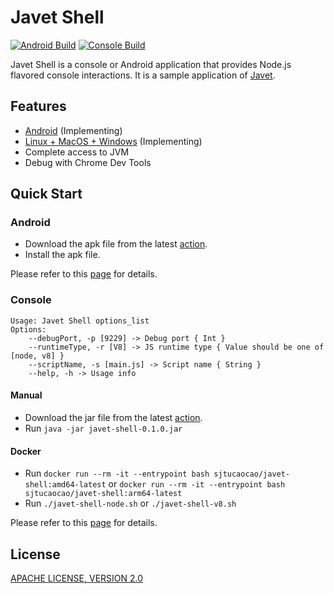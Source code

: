 # Javet Shell

[![Android Build](https://github.com/caoccao/JavetShell/actions/workflows/android_build.yml/badge.svg)](https://github.com/caoccao/JavetShell/actions/workflows/android_build.yml) [![Console Build](https://github.com/caoccao/JavetShell/actions/workflows/console_build.yml/badge.svg)](https://github.com/caoccao/JavetShell/actions/workflows/console_build.yml)

Javet Shell is a console or Android application that provides Node.js flavored console interactions. It is a sample application of [Javet](https://github.com/caoccao/Javet).

## Features

- [Android](android) (Implementing)
- [Linux + MacOS + Windows](console) (Implementing)
- Complete access to JVM
- Debug with Chrome Dev Tools

## Quick Start

### Android

- Download the apk file from the latest [action](https://github.com/caoccao/JavetShell/actions/workflows/android_build.yml).
- Install the apk file.

Please refer to this [page](android) for details.

### Console

```shell
Usage: Javet Shell options_list
Options:
    --debugPort, -p [9229] -> Debug port { Int }
    --runtimeType, -r [V8] -> JS runtime type { Value should be one of [node, v8] }
    --scriptName, -s [main.js] -> Script name { String }
    --help, -h -> Usage info
```

#### Manual

- Download the jar file from the latest [action](https://github.com/caoccao/JavetShell/actions/workflows/console_build.yml).
- Run `java -jar javet-shell-0.1.0.jar`

#### Docker

- Run `docker run --rm -it --entrypoint bash sjtucaocao/javet-shell:amd64-latest` or  `docker run --rm -it --entrypoint bash sjtucaocao/javet-shell:arm64-latest`
- Run `./javet-shell-node.sh` or `./javet-shell-v8.sh`

Please refer to this [page](console) for details.

## License

[APACHE LICENSE, VERSION 2.0](LICENSE)
